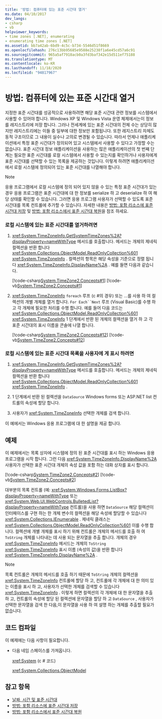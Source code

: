 ```yaml
---
title: '방법: 컴퓨터에 있는 표준 시간대 열거'
ms.date: 04/10/2017
dev_langs:
- csharp
- vb
helpviewer_keywords:
- time zones [.NET], enumerating
- enumerating time zones [.NET]
ms.assetid: bb7a42ab-6bd9-4c5c-b734-5546d51f8669
ms.openlocfilehash: 276c13bb95685e9588e25238f1a6e45cd57a6c91
ms.sourcegitcommit: 965a5af7918acb0a3fd3baf342e15d511ef75188
ms.translationtype: MT
ms.contentlocale: ko-KR
ms.lasthandoff: 11/18/2020
ms.locfileid: "94817967"
---
```

# <a name="how-to-enumerate-time-zones-present-on-a-computer"></a>방법: 컴퓨터에 있는 표준 시간대 열거

지정한 표준 시간대를 성공적으로 사용하려면 해당 표준 시간대 관련 정보를 시스템에서 사용할 수 있어야 합니다. Windows XP 및 Windows Vista 운영 체제에서는이 정보를 레지스트리에 저장 합니다. 그러나 전세계에 있는 표준 시간대의 전체 수는 상당히 많지만 레지스트리에는 이들 중 일부에 대한 정보만 포함됩니다. 또한 레지스트리 자체도 동적 구조이므로 그 내용이 실수나 고의로 변경될 수 있습니다. 따라서 언제나 애플리케이션에서 특정 표준 시간대가 정의되어 있고 시스템에서 사용할 수 있다고 가정할 수는 없습니다. 표준 시간대 정보 애플리케이션을 사용하는 많은 애플리케이션의 첫 번째 단계는 필요한 표준 시간대를 로컬 시스템에서 사용할 수 있는지를 확인하거나 사용자에게 표준 시간대를 선택할 수 있는 목록을 제공하는 것입니다. 이렇게 하려면 애플리케이션에서 로컬 시스템에 정의되어 있는 표준 시간대를 나열해야 합니다.

> [!NOTE]
> 응용 프로그램에서 로컬 시스템에 정의 되어 있지 않을 수 있는 특정 표준 시간대가 있는 경우 응용 프로그램은 표준 시간대에 대 한 정보를 serialize 하 고 deserialize 하 여 해당 상태를 확인할 수 있습니다. 그러면 응용 프로그램 사용자가 선택할 수 있도록 표준 시간대를 목록 컨트롤에 추가할 수 있습니다. 자세한 내용은 [방법: 포함 리소스에 표준 시간대 저장](save-time-zones-to-an-embedded-resource.md) 및 [방법: 포함 리소스에서 표준 시간대 복원](restore-time-zones-from-an-embedded-resource.md)을 참조 하세요.

### <a name="to-enumerate-the-time-zones-present-on-the-local-system"></a>로컬 시스템에 있는 표준 시간대를 열거하려면

1. <xref:System.TimeZoneInfo.GetSystemTimeZones%2A?displayProperty=nameWithType> 메서드를 호출합니다. 메서드는 개체의 제네릭 컬렉션을 반환 합니다 <xref:System.Collections.ObjectModel.ReadOnlyCollection%601> <xref:System.TimeZoneInfo> . 컬렉션의 항목은 해당 속성을 기준으로 정렬 됩니다 <xref:System.TimeZoneInfo.DisplayName%2A> . 예를 들면 다음과 같습니다.

   [!code-csharp[System.TimeZone2.Concepts#1](../../../samples/snippets/csharp/VS_Snippets_CLR_System/system.TimeZone2.Concepts/CS/TimeZone2Concepts.cs#1)]
   [!code-vb[System.TimeZone2.Concepts#1](../../../samples/snippets/visualbasic/VS_Snippets_CLR_System/system.TimeZone2.Concepts/VB/TimeZone2Concepts.vb#1)]

2. <xref:System.TimeZoneInfo> `foreach` 루프 (c #의 경우) 또는 ...를 사용 하 여 컬렉션의 개별 개체를 열거 합니다. `For Each``Next` 루프 (Visual Basic)를 수행 하 고 각 개체에 필요한 처리를 수행 합니다. 예를 들어 다음 코드는 <xref:System.Collections.ObjectModel.ReadOnlyCollection%601> <xref:System.TimeZoneInfo> 1 단계에서 반환 된 개체의 컬렉션을 열거 하 고 각 표준 시간대의 표시 이름을 콘솔에 나열 합니다.

   [!code-csharp[System.TimeZone2.Concepts#12](../../../samples/snippets/csharp/VS_Snippets_CLR_System/system.TimeZone2.Concepts/CS/TimeZone2Concepts.cs#12)]
   [!code-vb[System.TimeZone2.Concepts#12](../../../samples/snippets/visualbasic/VS_Snippets_CLR_System/system.TimeZone2.Concepts/VB/TimeZone2Concepts.vb#12)]

### <a name="to-present-the-user-with-a-list-of-time-zones-present-on-the-local-system"></a>로컬 시스템에 있는 표준 시간대 목록을 사용자에 게 표시 하려면

1. <xref:System.TimeZoneInfo.GetSystemTimeZones%2A?displayProperty=nameWithType> 메서드를 호출합니다. 메서드는 개체의 제네릭 컬렉션을 반환 합니다 <xref:System.Collections.ObjectModel.ReadOnlyCollection%601> <xref:System.TimeZoneInfo> .

2. 1 단계에서 반환 된 컬렉션을 `DataSource` Windows forms 또는 ASP.NET list 컨트롤의 속성에 할당 합니다.

3. 사용자가 <xref:System.TimeZoneInfo> 선택한 개체를 검색 합니다.

이 예에서는 Windows 응용 프로그램에 대 한 설명을 제공 합니다.

## <a name="example"></a>예제

이 예제에서는 목록 상자에 시스템에 정의 된 표준 시간대를 표시 하는 Windows 응용 프로그램을 시작 합니다. 그런 다음 <xref:System.TimeZoneInfo.DisplayName%2A> 사용자가 선택한 표준 시간대 개체의 속성 값을 포함 하는 대화 상자를 표시 합니다.

[!code-csharp[System.TimeZone2.Concepts#2](../../../samples/snippets/csharp/VS_Snippets_CLR_System/system.TimeZone2.Concepts/CS/TimeZone2Concepts.cs#2)]
[!code-vb[System.TimeZone2.Concepts#2](../../../samples/snippets/visualbasic/VS_Snippets_CLR_System/system.TimeZone2.Concepts/VB/TimeZone2Concepts.vb#2)]

대부분의 목록 컨트롤 (예: <xref:System.Windows.Forms.ListBox?displayProperty=nameWithType> 또는 <xref:System.Web.UI.WebControls.BulletedList?displayProperty=nameWithType> 컨트롤)을 사용 하면 `DataSource` 해당 컬렉션이 인터페이스를 구현 하는 한 개체 변수의 컬렉션을 해당 속성에 할당할 수 있습니다 <xref:System.Collections.IEnumerable> . 제네릭 클래스는 <xref:System.Collections.ObjectModel.ReadOnlyCollection%601> 이를 수행 합니다. 컬렉션에 개별 개체를 표시 하기 위해 컨트롤은 개체의 메서드를 호출 하 여 `ToString` 개체를 나타내는 데 사용 되는 문자열을 추출 합니다. 개체의 경우 <xref:System.TimeZoneInfo> 메서드는 개체의 `ToString` <xref:System.TimeZoneInfo> 표시 이름 (속성의 값)을 반환 합니다 <xref:System.TimeZoneInfo.DisplayName%2A> .

> [!NOTE]
> 목록 컨트롤은 개체의 메서드를 호출 하기 때문에 `ToString` 개체의 컬렉션을 <xref:System.TimeZoneInfo> 컨트롤에 할당 하 고, 컨트롤에 각 개체에 대 한 의미 있는 이름을 표시 하 고, 사용자가 선택한 개체를 검색할 수 있습니다 <xref:System.TimeZoneInfo> . 이렇게 하면 컬렉션의 각 개체에 대 한 문자열을 추출 하 고, 컨트롤의 속성에 할당 된 컬렉션에 문자열을 할당 하 고 `DataSource` , 사용자가 선택한 문자열을 검색 한 다음,이 문자열을 사용 하 여 설명 하는 개체를 추출할 필요가 없습니다.

## <a name="compiling-the-code"></a>코드 컴파일

이 예제에는 다음 사항이 필요합니다.

- 다음 네임 스페이스를 가져옵니다.

  <xref:System> (c # 코드)

  <xref:System.Collections.ObjectModel>

## <a name="see-also"></a>참고 항목

- [날짜, 시간 및 표준 시간대](index.md)
- [방법: 포함 리소스에 표준 시간대 저장](save-time-zones-to-an-embedded-resource.md)
- [방법: 포함 리소스에서 표준 시간대 복원](restore-time-zones-from-an-embedded-resource.md)
